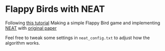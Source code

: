 # Flappy Birds with NEAT 
Following [this tutorial](https://www.youtube.com/playlist?list=PLzMcBGfZo4-lwGZWXz5Qgta_YNX3_vLS2)
Making a simple Flappy Bird game and implementing [NEAT](https://neat-python.readthedocs.io/en/latest) with [original paper](http://nn.cs.utexas.edu/downloads/papers/stanley.cec02.pdf)

Feel free to tweak some settings in `neat_config.txt` to adjust how the algorithm works.

